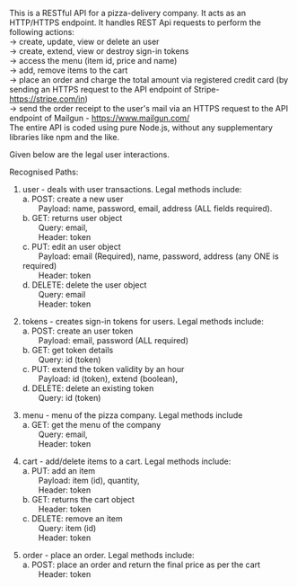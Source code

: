 This is a RESTful API for a pizza-delivery company. It acts as an HTTP/HTTPS endpoint. It handles REST Api requests to perform the following actions:  
-> create, update, view or delete an user  
-> create, extend, view or destroy sign-in tokens    
-> access the menu (item id, price and name)   
-> add, remove items to the cart  
-> place an order and charge the total amount via registered credit card (by sending an HTTPS request to the API endpoint of Stripe-https://stripe.com/in)    
-> send the order receipt to the user's mail via an HTTPS request to the API endpoint of Mailgun - https://www.mailgun.com/  
The entire API is coded using pure Node.js, without any supplementary libraries like npm and the like.  
  
Given below are the legal user interactions.  
  
Recognised Paths:  
  
1. user - deals with user transactions. Legal methods include:  
    a. POST: create a new user  
        &emsp;&emsp;Payload: name, password, email, address (ALL fields required).  
    b. GET: returns user object  
        &emsp;&emsp;Query: email,    
        &emsp;&emsp;Header: token      
    c. PUT: edit an user object  
        &emsp;&emsp;Payload: email (Required), name, password, address (any ONE is required)  
        &emsp;&emsp;Header: token  
    d. DELETE: delete the user object  
        &emsp;&emsp;Query: email  
        &emsp;&emsp;Header: token  

2. tokens - creates sign-in tokens for users. Legal methods include:  
    a. POST: create an user token  
        &emsp;&emsp;Payload: email, password (ALL required)  
    b. GET: get token details  
        &emsp;&emsp;Query: id (token)  
    c. PUT: extend the token validity by an hour  
        &emsp;&emsp;Payload: id (token), extend (boolean),  
    d. DELETE: delete an existing token  
        &emsp;&emsp;Query: id (token)  
  
3. menu - menu of the pizza company. Legal methods include  
    a. GET: get the menu of the company  
        &emsp;&emsp;Query: email,  
        &emsp;&emsp;Header: token  
  
4. cart - add/delete items to a cart. Legal methods include:  
    a. PUT: add an item  
        &emsp;&emsp;Payload: item (id), quantity,  
        &emsp;&emsp;Header: token  
    b. GET: returns the cart object  
        &emsp;&emsp;Header: token  
    c. DELETE: remove an item  
        &emsp;&emsp;Query: item (id)  
        &emsp;&emsp;Header: token  
  
5. order - place an order. Legal methods include:  
    a. POST: place an order and return the final price as per the cart  
       &emsp;&emsp;Header: token
